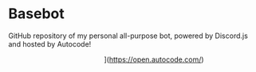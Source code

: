 # Basebot
GitHub repository of my personal all-purpose bot, powered by Discord.js and hosted by Autocode!

<img  data-src="https://deploy.stdlib.com/static/images/deploy.svg" width="192">](<https://open.autocode.com/>)